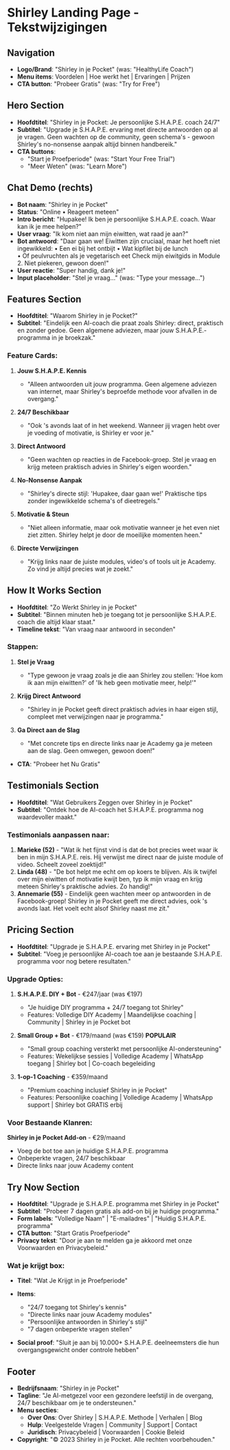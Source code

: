 # Shirley Landing Page - Tekstwijzigingen

## Navigation
- **Logo/Brand**: "Shirley in je Pocket" (was: "HealthyLife Coach")
- **Menu items**: Voordelen | Hoe werkt het | Ervaringen | Prijzen
- **CTA button**: "Probeer Gratis" (was: "Try for Free")

## Hero Section
- **Hoofdtitel**: "Shirley in je Pocket: Je persoonlijke S.H.A.P.E. coach 24/7"
- **Subtitel**: "Upgrade je S.H.A.P.E. ervaring met directe antwoorden op al je vragen. Geen wachten op de community, geen schema's - gewoon Shirley's no-nonsense aanpak altijd binnen handbereik."
- **CTA buttons**: 
  - "Start je Proefperiode" (was: "Start Your Free Trial")
  - "Meer Weten" (was: "Learn More")

## Chat Demo (rechts)
- **Bot naam**: "Shirley in je Pocket"
- **Status**: "Online • Reageert meteen"
- **Intro bericht**: "Hupakee! Ik ben je persoonlijke S.H.A.P.E. coach. Waar kan ik je mee helpen?"
- **User vraag**: "Ik kom niet aan mijn eiwitten, wat raad je aan?"
- **Bot antwoord**: "Daar gaan we! Eiwitten zijn cruciaal, maar het hoeft niet ingewikkeld:
  • Een ei bij het ontbijt
  • Wat kipfilet bij de lunch  
  • Of peulvruchten als je vegetarisch eet
  Check mijn eiwitgids in Module 2. Niet piekeren, gewoon doen!"
- **User reactie**: "Super handig, dank je!"
- **Input placeholder**: "Stel je vraag..." (was: "Type your message...")

## Features Section
- **Hoofdtitel**: "Waarom Shirley in je Pocket?"
- **Subtitel**: "Eindelijk een AI-coach die praat zoals Shirley: direct, praktisch en zonder gedoe. Geen algemene adviezen, maar jouw S.H.A.P.E.-programma in je broekzak."

### Feature Cards:
1. **Jouw S.H.A.P.E. Kennis**
   - "Alleen antwoorden uit jouw programma. Geen algemene adviezen van internet, maar Shirley's beproefde methode voor afvallen in de overgang."

2. **24/7 Beschikbaar**
   - "Ook 's avonds laat of in het weekend. Wanneer jij vragen hebt over je voeding of motivatie, is Shirley er voor je."

3. **Direct Antwoord**
   - "Geen wachten op reacties in de Facebook-groep. Stel je vraag en krijg meteen praktisch advies in Shirley's eigen woorden."

4. **No-Nonsense Aanpak**
   - "Shirley's directe stijl: 'Hupakee, daar gaan we!' Praktische tips zonder ingewikkelde schema's of dieetregels."

5. **Motivatie & Steun**
   - "Niet alleen informatie, maar ook motivatie wanneer je het even niet ziet zitten. Shirley helpt je door de moeilijke momenten heen."

6. **Directe Verwijzingen**
   - "Krijg links naar de juiste modules, video's of tools uit je Academy. Zo vind je altijd precies wat je zoekt."

## How It Works Section
- **Hoofdtitel**: "Zo Werkt Shirley in je Pocket"
- **Subtitel**: "Binnen minuten heb je toegang tot je persoonlijke S.H.A.P.E. coach die altijd klaar staat."
- **Timeline tekst**: "Van vraag naar antwoord in seconden"

### Stappen:
1. **Stel je Vraag**
   - "Type gewoon je vraag zoals je die aan Shirley zou stellen: 'Hoe kom ik aan mijn eiwitten?' of 'Ik heb geen motivatie meer, help!'"

2. **Krijg Direct Antwoord**
   - "Shirley in je Pocket geeft direct praktisch advies in haar eigen stijl, compleet met verwijzingen naar je programma."

3. **Ga Direct aan de Slag**
   - "Met concrete tips en directe links naar je Academy ga je meteen aan de slag. Geen omwegen, gewoon doen!"

- **CTA**: "Probeer het Nu Gratis"

## Testimonials Section
- **Hoofdtitel**: "Wat Gebruikers Zeggen over Shirley in je Pocket"
- **Subtitel**: "Ontdek hoe de AI-coach het S.H.A.P.E. programma nog waardevoller maakt."

### Testimonials aanpassen naar:
1. **Marieke (52)** - "Wat ik het fijnst vind is dat de bot precies weet waar ik ben in mijn S.H.A.P.E. reis. Hij verwijst me direct naar de juiste module of video. Scheelt zoveel zoektijd!"
2. **Linda (48)** - "De bot helpt me echt om op koers te blijven. Als ik twijfel over mijn eiwitten of motivatie kwijt ben, typ ik mijn vraag en krijg meteen Shirley's praktische advies. Zo handig!"
3. **Annemarie (55)** - Eindelijk geen wachten meer op antwoorden in de Facebook-groep! Shirley in je Pocket geeft me direct advies, ook 's avonds laat. Het voelt echt alsof Shirley naast me zit."

## Pricing Section
- **Hoofdtitel**: "Upgrade je S.H.A.P.E. ervaring met Shirley in je Pocket"
- **Subtitel**: "Voeg je persoonlijke AI-coach toe aan je bestaande S.H.A.P.E. programma voor nog betere resultaten."

### Upgrade Opties:
1. **S.H.A.P.E. DIY + Bot** - €247/jaar (was €197)
   - "Je huidige DIY programma + 24/7 toegang tot Shirley"
   - Features: Volledige DIY Academy | Maandelijkse coaching | Community | Shirley in je Pocket bot

2. **Small Group + Bot** - €179/maand (was €159) **POPULAIR**
   - "Small group coaching versterkt met persoonlijke AI-ondersteuning"
   - Features: Wekelijkse sessies | Volledige Academy | WhatsApp toegang | Shirley bot | Co-coach begeleiding

3. **1-op-1 Coaching** - €359/maand 
   - "Premium coaching inclusief Shirley in je Pocket"
   - Features: Persoonlijke coaching | Volledige Academy | WhatsApp support | Shirley bot GRATIS erbij

### Voor Bestaande Klanren:
**Shirley in je Pocket Add-on** - €29/maand
- Voeg de bot toe aan je huidige S.H.A.P.E. programma
- Onbeperkte vragen, 24/7 beschikbaar
- Directe links naar jouw Academy content

## Try Now Section
- **Hoofdtitel**: "Upgrade je S.H.A.P.E. programma met Shirley in je Pocket"
- **Subtitel**: "Probeer 7 dagen gratis als add-on bij je huidige programma."
- **Form labels**: "Volledige Naam" | "E-mailadres" | "Huidig S.H.A.P.E. programma"
- **CTA button**: "Start Gratis Proefperiode"
- **Privacy tekst**: "Door je aan te melden ga je akkoord met onze Voorwaarden en Privacybeleid."

### Wat je krijgt box:
- **Titel**: "Wat Je Krijgt in je Proefperiode"
- **Items**:
  - "24/7 toegang tot Shirley's kennis"
  - "Directe links naar jouw Academy modules" 
  - "Persoonlijke antwoorden in Shirley's stijl"
  - "7 dagen onbeperkte vragen stellen"

- **Social proof**: "Sluit je aan bij 10.000+ S.H.A.P.E. deelneemsters die hun overgangsgewicht onder controle hebben"

## Footer
- **Bedrijfsnaam**: "Shirley in je Pocket"
- **Tagline**: "Je AI-metgezel voor een gezondere leefstijl in de overgang, 24/7 beschikbaar om je te ondersteunen."
- **Menu secties**:
  - **Over Ons**: Over Shirley | S.H.A.P.E. Methode | Verhalen | Blog
  - **Hulp**: Veelgestelde Vragen | Community | Support | Contact
  - **Juridisch**: Privacybeleid | Voorwaarden | Cookie Beleid
- **Copyright**: "© 2023 Shirley in je Pocket. Alle rechten voorbehouden."